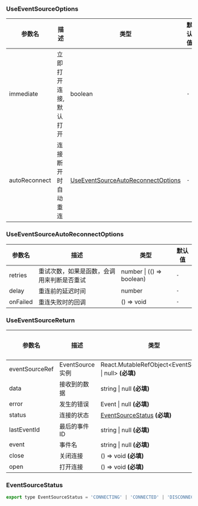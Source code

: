 ### UseEventSourceOptions

|参数名|描述|类型|默认值|
|---|---|---|---|
|immediate|立即打开连接, 默认打开|boolean |`-`|
|autoReconnect|连接断开时自动重连|[UseEventSourceAutoReconnectOptions](#UseEventSourceAutoReconnectOptions) |`-`|

### UseEventSourceAutoReconnectOptions

|参数名|描述|类型|默认值|
|---|---|---|---|
|retries|重试次数，如果是函数，会调用来判断是否重试|number \| (() => boolean) |`-`|
|delay|重连前的延迟时间|number |`-`|
|onFailed|重连失败时的回调|() => void |`-`|

### UseEventSourceReturn

|参数名|描述|类型|默认值|
|---|---|---|---|
|eventSourceRef|EventSource 实例|React.MutableRefObject&lt;EventSource \| null&gt;  **(必填)**|`-`|
|data|接收到的数据|string \| null  **(必填)**|`-`|
|error|发生的错误|Event \| null  **(必填)**|`-`|
|status|连接的状态|[EventSourceStatus](#EventSourceStatus)  **(必填)**|`-`|
|lastEventId|最后的事件 ID|string \| null  **(必填)**|`-`|
|event|事件名|string \| null  **(必填)**|`-`|
|close|关闭连接|() => void  **(必填)**|`-`|
|open|打开连接|() => void  **(必填)**|`-`|

### EventSourceStatus

```js
export type EventSourceStatus = 'CONNECTING' | 'CONNECTED' | 'DISCONNECTED';
```
